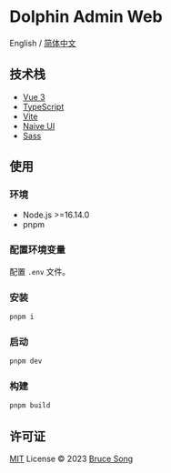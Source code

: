 # Dolphin Admin Web

English / [简体中文](./README.zh-CN.md)

## 技术栈

- [Vue 3](https://cn.vuejs.org/)
- [TypeScript](https://www.typescriptlang.org/)
- [Vite](https://cn.vitejs.dev/)
- [Naive UI](https://www.naiveui.com/)
- [Sass](https://sass-lang.com/)

## 使用

### 环境

- Node.js >=16.14.0
- pnpm

### 配置环境变量

配置 `.env` 文件。

### 安装

```bash
pnpm i
```

### 启动

```bash
pnpm dev
```

### 构建

```bash
pnpm build
```

## 许可证

[MIT](/LICENSE) License &copy; 2023 [Bruce Song](https://github.com/recallwei)
